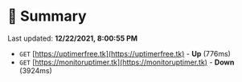 # 📖 Summary
Last updated: **12/22/2021, 8:00:55 PM**

- `GET` [https://uptimerfree.tk](https://uptimerfree.tk) - **Up** (776ms)
- `GET` [https://monitoruptimer.tk](https://monitoruptimer.tk) - **Down** (3924ms)
